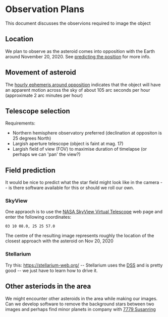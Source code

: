 # Observation Plans

This document discusses the observions required to image the object

## Location
We plan to observe as the asteroid comes into opposition with the Earth around November 20, 2020. See 
[predicting the position](./predictions.md) for more info.

## Movement of asteroid
The [hourly ephemeris around opposition](./ephemeris_opposition_2020_hourly.md) indicates that the object will
have an apparent motion across the sky of about 105 arc seconds per hour (approximate 2 arc minutes per hour)

## Telescope selection
Requirements:

* Northern hemisphere observatory preferred (declination at oppositon is 25 degrees North)
* Largish aperture telescope (object is faint at mag. 17)
* Largish field of view (FOV) to maximise duration of timelapse (or perhaps we can 'pan' the view?)

## Field prediction

It would be nice to predict what the star field might look like in the camera -- is there software available for this or
should we roll our own.

### SkyView
One appraoch is to use the [NASA SkyView Virtual Telescope](https://skyview.gsfc.nasa.gov/current/cgi/titlepage.pl) web page
and enter the following coordinates:

``03 10 08.0, 25 25 57.0``

The centre of the resulting image represents roughly the
location of the closest approach with the asteroid on Nov 20, 2020

### Stellarium

Try this: https://stellarium-web.org/  -- Stellarium uses the [DSS](https://en.wikipedia.org/wiki/Digitized_Sky_Survey) and is pretty good -- we just have to learn how to drive it.
## Other asteriods in the area

We might encounter other asteroids in the area while making our images. Can we develop software to remove the background 
stars between two images and perhaps find minor planets in company with [7779 Susanring](https://minorplanetcenter.net/db_search/show_object?object_id=7779)
